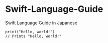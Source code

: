 # Swift-Language-Guide
Swift Language Guide in Japanese

```
print("Hello, world!")
// Prints "Hello, world!"
```
